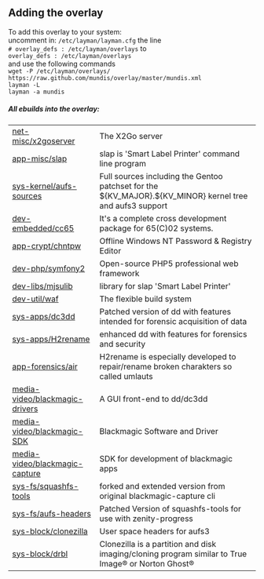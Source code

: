 Adding the overlay
------------------
To add this overlay to your system:  
uncomment in: `/etc/layman/layman.cfg` the line  
`# overlay_defs : /etc/layman/overlays` to  
`overlay_defs : /etc/layman/overlays`  
and use the following commands  
`wget -P /etc/layman/overlays/ https://raw.github.com/mundis/overlay/master/mundis.xml`  
`layman -L`  
`layman -a mundis`

##### All ebuilds into the overlay:  

<table>
<tr><td>
<a href=https://github.com/mundis/overlay/tree/master/net-misc/x2goserver>net-misc/x2goserver</a>
</td><td>
The X2Go server
</td></tr>
<tr><td>
<a href=https://github.com/mundis/overlay/tree/master/app-misc/slap>app-misc/slap</a>
</td><td>
slap is 'Smart Label Printer' command line program
</td></tr>
<tr><td>
<a href=https://github.com/mundis/overlay/tree/master/sys-kernel/aufs-sources>sys-kernel/aufs-sources</a>
</td><td>
Full sources including the Gentoo patchset for the ${KV_MAJOR}.${KV_MINOR} kernel tree and aufs3 support
</td></tr>
<tr><td>
<a href=https://github.com/mundis/overlay/tree/master/dev-embedded/cc65>dev-embedded/cc65</a>
</td><td>
It's a complete cross development package for 65(C)02 systems.
</td></tr>
<tr><td>
<a href=https://github.com/mundis/overlay/tree/master/app-crypt/chntpw>app-crypt/chntpw</a>
</td><td>
Offline Windows NT Password & Registry Editor
</td></tr>
<tr><td>
<a href=https://github.com/mundis/overlay/tree/master/dev-php/symfony2>dev-php/symfony2</a>
</td><td>
Open-source PHP5 professional web framework
</td></tr>
<tr><td>
<a href=https://github.com/mundis/overlay/tree/master/dev-libs/mjsulib>dev-libs/mjsulib</a>
</td><td>
library for slap 'Smart Label Printer'
</td></tr>
<tr><td>
<a href=https://github.com/mundis/overlay/tree/master/dev-util/waf>dev-util/waf</a>
</td><td>
The flexible build system
</td></tr>
<tr><td>
<a href=https://github.com/mundis/overlay/tree/master/sys-apps/dc3dd>sys-apps/dc3dd</a>
</td><td>
Patched version of dd with features intended for forensic acquisition of data
</td></tr>
<tr><td>
<a href=https://github.com/mundis/overlay/tree/master/sys-apps/H2rename>sys-apps/H2rename</a>
</td><td>
enhanced dd with features for forensics and security
</td></tr>
<tr><td>
<a href=https://github.com/mundis/overlay/tree/master/app-forensics/air>app-forensics/air</a>
</td><td>
H2rename is especially developed to repair/rename broken charakters so called umlauts
</td></tr>
<tr><td>
<a href=https://github.com/mundis/overlay/tree/master/media-video/blackmagic-drivers>media-video/blackmagic-drivers</a>
</td><td>
A GUI front-end to dd/dc3dd
</td></tr>
<tr><td>
<a href=https://github.com/mundis/overlay/tree/master/media-video/blackmagic-SDK>media-video/blackmagic-SDK</a>
</td><td>
Blackmagic Software and Driver
</td></tr>
<tr><td>
<a href=https://github.com/mundis/overlay/tree/master/media-video/blackmagic-capture>media-video/blackmagic-capture</a>
</td><td>
SDK for development of blackmagic apps
</td></tr>
<tr><td>
<a href=https://github.com/mundis/overlay/tree/master/sys-fs/squashfs-tools>sys-fs/squashfs-tools</a>
</td><td>
forked and extended version from original blackmagic-capture cli
</td></tr>
<tr><td>
<a href=https://github.com/mundis/overlay/tree/master/sys-fs/aufs-headers>sys-fs/aufs-headers</a>
</td><td>
Patched Version of squashfs-tools for use with zenity-progress
</td></tr>
<tr><td>
<a href=https://github.com/mundis/overlay/tree/master/sys-block/clonezilla>sys-block/clonezilla</a>
</td><td>
User space headers for aufs3
</td></tr>
<tr><td>
<a href=https://github.com/mundis/overlay/tree/master/sys-block/drbl>sys-block/drbl</a>
</td><td>
Clonezilla is a partition and disk imaging/cloning program similar to True Image® or Norton Ghost®
</td></tr>
</table>
